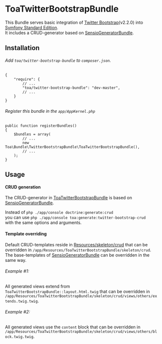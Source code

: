 # ToaTwitterBootstrapBundle

This Bundle serves basic integration of [Twitter Bootstrap](http://twitter.github.com/bootstrap)(v2.2.0) into [Symfony Standard Edition](https://github.com/symfony/symfony-standard).  
It includes a CRUD-generator based on [SensioGeneratorBundle](https://github.com/sensio/SensioGeneratorBundle).


## Installation

###### Add `toa/twitter-bootstrap-bundle` to `composer.json`.

	{
	    "require": {
	        // ...
	        "toa/twitter-bootstrap-bundle": "dev-master",
	        // ...
	    }
	}

###### Register this bundle in the `app/AppKernel.php`

	public function registerBundles()
	{
		$bundles = array(
			// ...
			new Toa\Bundle\TwitterBootstrapBundle\ToaTwitterBootstrapBundle(),
			// ...
		);
	}


## Usage

#### CRUD generation

The CRUD-generator in [ToaTwitterBootstrapBundle](https://github.com/toaotc/ToaTwitterBootstrapBundle) is based on [SensioGeneratorBundle](https://github.com/sensio/SensioGeneratorBundle).

Instead of `php ./app/console doctrine:generate:crud`  
you can use `php ./app/console toa:generate:twitter-bootstrap-crud`  
with the same options and arguments.

#### Template overriding

Default CRUD-templates reside in [Resources/skeleton/crud]() that can be overridden in `/app/Resources/ToaTwitterBootstrapBundle/skeleton/crud`.  
The base-templates of [SensioGeneratorBundle](https://github.com/sensio/SensioGeneratorBundle) can be overridden in the same way.

###### Example #1:
All generated views extend from `ToaTwitterBootstrapBundle::layout.html.twig` that can be overridden in `/app/Resources/ToaTwitterBootstrapBundle/skeleton/crud/views/others/extends.twig.twig`.

###### Example #2:
All generated views use the `content` block that can be overridden in `/app/Resources/ToaTwitterBootstrapBundle/skeleton/crud/views/others/block.twig.twig`.

